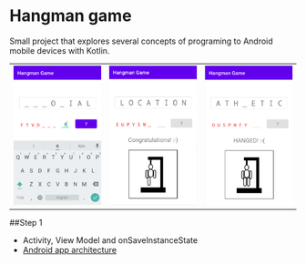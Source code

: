 # Hangman game
Small project that explores several concepts of   programing to Android mobile devices with Kotlin.

<table style="width:100%">
  <tr>
    <th><img src=".\readme.resources\guess.png" alt="Hangman, guess word"/></th>
    <th><img src=".\readme.resources\congratulations.png" alt="Hangman, congratulations"/></th>
    <th><img src=".\readme.resources\hanged.png" alt="Hangman, hanged, you lost"/></th>
  </tr>
</table>

##Step 1
* Activity, View Model and onSaveInstanceState
* [Android app architecture](https://developer.android.com/jetpack/guide#recommended-app-arch)
